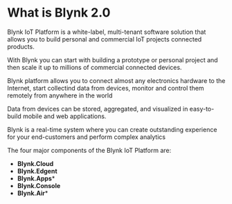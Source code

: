 # What is Blynk 2.0

Blynk IoT Platform is a white-label, multi-tenant software solution that allows you to build personal and commercial IoT projects connected products.

With Blynk you can start with building a prototype or personal project and then scale it up to millions of commercial connected devices.

Blynk platform allows you to connect almost any electronics hardware to the Internet, start collectind data from devices, monitor and control them remotely from anywhere in the world

Data from devices can be stored, aggregated, and visualized in easy-to-build mobile and web applications.

Blynk is a real-time system where you can create outstanding experience for your end-customers and perform complex analytics

The four major components of the Blynk IoT Platform are:

* **Blynk.Cloud**
* **Blynk.Edgent**
* **Blynk.Apps***
* **Blynk.Console**
* **Blynk.Air***

